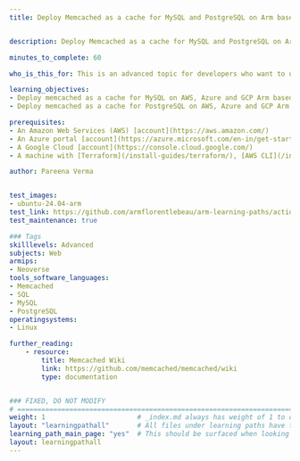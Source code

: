 ```yaml
---
title: Deploy Memcached as a cache for MySQL and PostgreSQL on Arm based servers


description: Deploy Memcached as a cache for MySQL and PostgreSQL on Arm servers

minutes_to_complete: 60

who_is_this_for: This is an advanced topic for developers who want to use memcached as their in-memory key-value store.

learning_objectives:
- Deploy memcached as a cache for MySQL on AWS, Azure and GCP Arm based Instance
- Deploy memcached as a cache for PostgreSQL on AWS, Azure and GCP Arm based Instance

prerequisites:
- An Amazon Web Services (AWS) [account](https://aws.amazon.com/)
- An Azure portal [account](https://azure.microsoft.com/en-in/get-started/azure-portal)
- A Google Cloud [account](https://console.cloud.google.com/)
- A machine with [Terraform](/install-guides/terraform/), [AWS CLI](/install-guides/aws-cli), [Google Cloud CLI](/install-guides/gcloud), [Azure CLI](/install-guides/azure-cli), [AWS IAM authenticator](https://docs.aws.amazon.com/eks/latest/userguide/install-aws-iam-authenticator.html), and [Ansible](/install-guides/ansible/) installed

author: Pareena Verma


test_images:
- ubuntu-24.04-arm
test_link: https://github.com/armflorentlebeau/arm-learning-paths/actions/runs/4312122327
test_maintenance: true

### Tags
skilllevels: Advanced
subjects: Web
armips:
- Neoverse
tools_software_languages:
- Memcached
- SQL
- MySQL
- PostgreSQL
operatingsystems:
- Linux

further_reading:
    - resource:
        title: Memcached Wiki
        link: https://github.com/memcached/memcached/wiki
        type: documentation


### FIXED, DO NOT MODIFY
# ================================================================================
weight: 1                       # _index.md always has weight of 1 to order correctly
layout: "learningpathall"       # All files under learning paths have this same wrapper
learning_path_main_page: "yes"  # This should be surfaced when looking for related content. Only set for _index.md of learning path content.
layout: learningpathall
---
```

